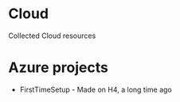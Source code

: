 # Cloud
Collected Cloud resources

<h1>Azure projects</h1>
<ul>
  <li>FirstTimeSetup - Made on H4, a long time ago</li>
</ul>
